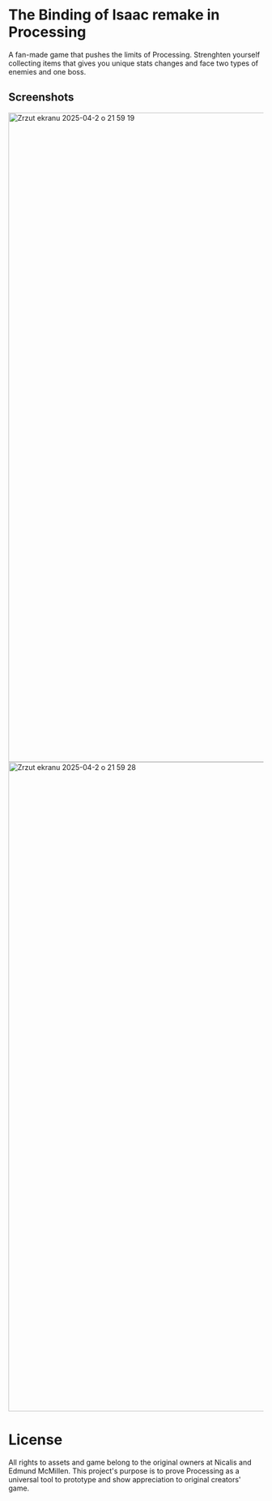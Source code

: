 # The Binding of Isaac remake in Processing

A fan-made game that pushes the limits of Processing. Strenghten yourself collecting items that gives you unique stats changes and face two types of enemies and one boss.

## Screenshots
<img width="1282" alt="Zrzut ekranu 2025-04-2 o 21 59 19" src="https://github.com/user-attachments/assets/7ae6eb33-cec7-49ce-b189-a853436619b3" />

<img width="1282" alt="Zrzut ekranu 2025-04-2 o 21 59 28" src="https://github.com/user-attachments/assets/3bee37c8-e194-4b7b-84da-9f4b4d6fa8ff" />

# License
All rights to assets and game belong to the original owners at Nicalis and Edmund McMillen. 
This project's purpose is to prove Processing as a universal tool to prototype and show appreciation to original creators' game.
